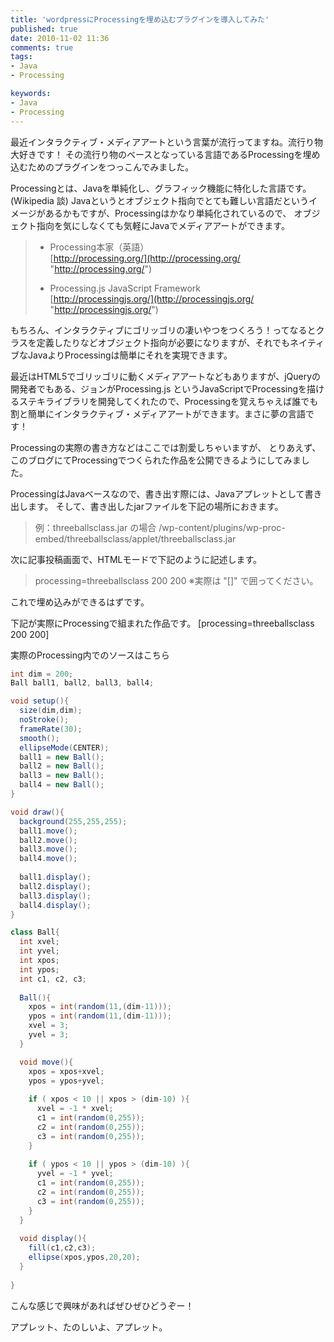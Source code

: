 ```yaml
---
title: 'wordpressにProcessingを埋め込むプラグインを導入してみた'
published: true
date: 2010-11-02 11:36
comments: true
tags:
- Java
- Processing

keywords:
- Java
- Processing
---
```

最近インタラクティブ・メディアアートという言葉が流行ってますね。流行り物大好きです！
その流行り物のベースとなっている言語であるProcessingを埋め込むためのプラグインをつっこんでみました。

Processingとは、Javaを単純化し、グラフィック機能に特化した言語です。(Wikipedia 談)
Javaというとオブジェクト指向でとても難しい言語だというイメージがあるかもですが、Processingはかなり単純化されているので、
オブジェクト指向を気にしなくても気軽にJavaでメディアアートができます。


<blockquote>

- Processing本家（英語）<br />
[http://processing.org/](http://processing.org/ "http://processing.org/")

- Processing.js JavaScript Framework<br />
[http://processingjs.org/](http://processingjs.org/ "http://processingjs.org/")


</blockquote>


もちろん、インタラクティブにゴリッゴリの凄いやつをつくろう！ってなるとクラスを定義したりなどオブジェクト指向が必要になりますが、それでもネイティブなJavaよりProcessingは簡単にそれを実現できます。

最近はHTML5でゴリッゴリに動くメディアアートなどもありますが、jQueryの開発者でもある、ジョンがProcessing.js というJavaScriptでProcessingを描けるステキライブラリを開発してくれたので、Processingを覚えちゃえば誰でも割と簡単にインタラクティブ・メディアアートができます。まさに夢の言語です！

Processingの実際の書き方などはここでは割愛しちゃいますが、
とりあえず、このブログにてProcessingでつくられた作品を公開できるようにしてみました。

ProcessingはJavaベースなので、書き出す際には、Javaアプレットとして書き出します。
そして、書き出したjarファイルを下記の場所におきます。

<blockquote>
例：threeballsclass.jar の場合
/wp-content/plugins/wp-proc-embed/threeballsclass/applet/threeballsclass.jar
</blockquote>

次に記事投稿画面で、HTMLモードで下記のように記述します。
<blockquote>
processing=threeballsclass 200 200
※実際は "[]" で囲ってください。
</blockquote>
これで埋め込みができるはずです。


下記が実際にProcessingで組まれた作品です。
[processing=threeballsclass 200 200]


実際のProcessing内でのソースはこちら
```java
int dim = 200;
Ball ball1, ball2, ball3, ball4;

void setup(){
  size(dim,dim);
  noStroke();
  frameRate(30);
  smooth();
  ellipseMode(CENTER);
  ball1 = new Ball();
  ball2 = new Ball();
  ball3 = new Ball();
  ball4 = new Ball();
}

void draw(){
  background(255,255,255);
  ball1.move();
  ball2.move();
  ball3.move();
  ball4.move();
  
  ball1.display();
  ball2.display();
  ball3.display();
  ball4.display();
}

class Ball{
  int xvel;
  int yvel;
  int xpos;
  int ypos;
  int c1, c2, c3;
  
  Ball(){
    xpos = int(random(11,(dim-11)));
    ypos = int(random(11,(dim-11)));
    xvel = 3;
    yvel = 3;
  }

  void move(){
    xpos = xpos+xvel;
    ypos = ypos+yvel;
  
    if ( xpos < 10 || xpos > (dim-10) ){
      xvel = -1 * xvel;
      c1 = int(random(0,255));
      c2 = int(random(0,255));
      c3 = int(random(0,255));
    }
  
    if ( ypos < 10 || ypos > (dim-10) ){
      yvel = -1 * yvel;
      c1 = int(random(0,255));
      c2 = int(random(0,255));
      c3 = int(random(0,255));
    }   
  }
  
  void display(){
    fill(c1,c2,c3);
    ellipse(xpos,ypos,20,20);
  }
  
}
```

こんな感じで興味があればぜひぜひどうぞー！

アプレット、たのしいよ、アプレット。